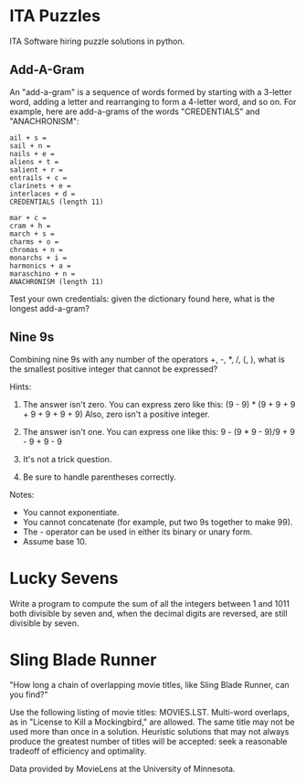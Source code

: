 ITA Puzzles
===

ITA Software hiring puzzle solutions in python.

Add-A-Gram
---
An "add-a-gram" is a sequence of words formed by starting with a 3-letter word, adding a letter and rearranging to form a 4-letter word, and so on. For example, here are add-a-grams of the words "CREDENTIALS" and "ANACHRONISM":

    ail + s =
    sail + n =
    nails + e =
    aliens + t =
    salient + r =
    entrails + c =
    clarinets + e =
    interlaces + d =
    CREDENTIALS (length 11)
    
    mar + c =
    cram + h =
    march + s =
    charms + o =
    chromas + n =
    monarchs + i =
    harmonics + a =
    maraschino + n =
    ANACHRONISM (length 11)

Test your own credentials: given the dictionary found here, what is the longest add-a-gram?


Nine 9s
---
Combining nine 9s with any number of the operators +, -, *, /, (, ), what is the smallest positive integer that cannot be expressed?

Hints:

1) The answer isn't zero. You can express zero like this:
      (9 - 9) * (9 + 9 + 9 + 9 + 9 + 9 + 9)
    Also, zero isn't a positive integer.

2) The answer isn't one. You can express one like this:
       9 - (9 * 9 - 9)/9 + 9 - 9 + 9 - 9

3) It's not a trick question.
4) Be sure to handle parentheses correctly.

Notes:
* You cannot exponentiate.
* You cannot concatenate (for example, put two 9s together to make 99).
* The - operator can be used in either its binary or unary form.
* Assume base 10.

# Lucky Sevens

Write a program to compute the sum of all the integers between 1 and 1011 both divisible by seven and, when the decimal digits are reversed, are still divisible by seven.

# Sling Blade Runner

"How long a chain of overlapping movie titles, like Sling Blade Runner, can you find?"

Use the following listing of movie titles: MOVIES.LST. Multi-word overlaps, as in "License to Kill a Mockingbird," are allowed. The same title may not be used more than once in a solution. Heuristic solutions that may not always produce the greatest number of titles will be accepted: seek a reasonable tradeoff of efficiency and optimality.
 
Data provided by MovieLens at the University of Minnesota.
